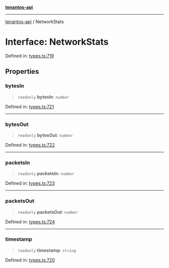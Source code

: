 [**tenantos-api**](../README.md)

***

[tenantos-api](../globals.md) / NetworkStats

# Interface: NetworkStats

Defined in: [types.ts:719](https://github.com/shadmanZero/tenantos-api/blob/1c7b7035084787c8e7500a348d67d47efa9ca53a/src/types.ts#L719)

## Properties

### bytesIn

> `readonly` **bytesIn**: `number`

Defined in: [types.ts:721](https://github.com/shadmanZero/tenantos-api/blob/1c7b7035084787c8e7500a348d67d47efa9ca53a/src/types.ts#L721)

***

### bytesOut

> `readonly` **bytesOut**: `number`

Defined in: [types.ts:722](https://github.com/shadmanZero/tenantos-api/blob/1c7b7035084787c8e7500a348d67d47efa9ca53a/src/types.ts#L722)

***

### packetsIn

> `readonly` **packetsIn**: `number`

Defined in: [types.ts:723](https://github.com/shadmanZero/tenantos-api/blob/1c7b7035084787c8e7500a348d67d47efa9ca53a/src/types.ts#L723)

***

### packetsOut

> `readonly` **packetsOut**: `number`

Defined in: [types.ts:724](https://github.com/shadmanZero/tenantos-api/blob/1c7b7035084787c8e7500a348d67d47efa9ca53a/src/types.ts#L724)

***

### timestamp

> `readonly` **timestamp**: `string`

Defined in: [types.ts:720](https://github.com/shadmanZero/tenantos-api/blob/1c7b7035084787c8e7500a348d67d47efa9ca53a/src/types.ts#L720)

